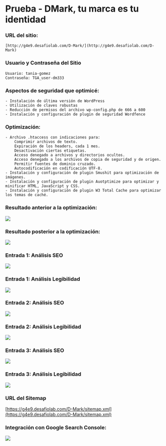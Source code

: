 # Prueba - DMark, tu marca es tu identidad

### URL del sitio:
	[http://g4e9.desafiolab.com/D-Mark/](http://g4e9.desafiolab.com/D-Mark)

### Usuario y Contraseña del Sitio
	Usuario: tania-gomez
	Contraseña: TGA_user-dm333

### Aspectos de seguridad que optimicé:
	- Instalación de última versión de WordPress
	- Utilización de claves robustas
	- Reducción de permisos del archivo wp-config.php de 666 a 600
	- Instalación y configuración de plugin de seguridad Wordfence

### Optimización:
	- Archivo .htaccess con indicaciones para:
		Comprimir archivos de texto.
		Expiración de los headers, cada 1 mes.
		Desactivación ciertas etiquetas.
		Acceso denegado a archivos y directorios ocultos.
		Acceso denegado a los archivos de copia de seguridad y de origen.
		Permitir fuentes de dominio cruzado.
		Autocodificación en codificación UTF-8.
	- Instalación y configuración de plugin Smushit para optimización de imágenes.
	- Instalación y configuración de plugin Auotptimize para optimizar y minificar HTML, JavaScript y CSS.
	- Instalación y configuración de plugin W3 Total Cache para optimizar los temas de caché.

	
### Resultado anterior a la optimización:
![](images/gtmetrix-1.jpg)

### Resultado posterior a la optimización:
![](images/gtmetrix-2.jpg)

### Entrada 1: Análisis SEO
![](images/E1-Yoast_SEO.jpg)

### Entrada 1: Análisis Legibilidad
![](images/E1-Yoast_legibilidad.jpg)

### Entrada 2: Análisis SEO
![](images/E2-Yoast_SEO.jpg)

### Entrada 2: Análisis Legibilidad
![](images/E2-Yoast_legibilidad.jpg)

### Entrada 3: Análisis SEO
![](images/E3-Yoast_SEO.jpg)

### Entrada 3: Análisis Legibilidad
![](images/E3-Yoast_legibilidad.jpg)

### URL del Sitemap
[https://g4e9.desafiolab.com/D-Mark/sitemap.xml](https://g4e9.desafiolab.com/D-Mark/sitemap.xml)

### Integración con Google Search Console:
![](images/xml-sitemap.jpg)
